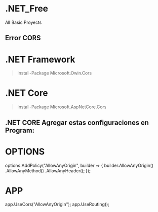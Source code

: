 # .NET_Free
 All Basic Proyects
## Error CORS
# .NET Framework
> Install-Package Microsoft.Owin.Cors
# .NET Core
> Install-Package Microsoft.AspNetCore.Cors

## .NET CORE Agregar estas configuraciones en Program:
 # OPTIONS
 options.AddPolicy("AllowAnyOrigin", builder =>
 {
     builder.AllowAnyOrigin()
         .AllowAnyMethod()
         .AllowAnyHeader();
 });

# APP
app.UseCors("AllowAnyOrigin");
app.UseRouting();